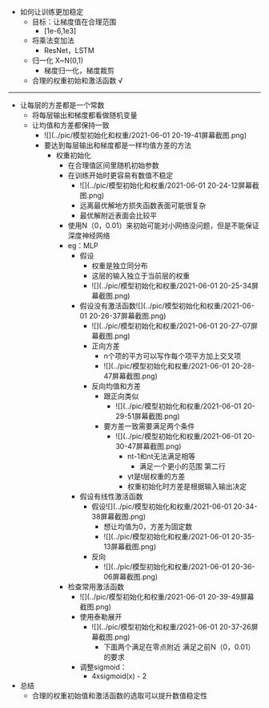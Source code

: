 * 如何让训练更加稳定
  * 目标：让梯度值在合理范围
    * [1e-6,1e3]
  * 将乘法变加法
    * ResNet，LSTM
  * 归一化 X~N(0,1)
    * 梯度归一化，梯度裁剪
  * 合理的权重初始和激活函数 √

---

* 让每层的方差都是一个常数
  * 将每层输出和梯度都看做随机变量
  * 让均值和方差都保持一致
    * ![](../pic/模型初始化和权重/2021-06-01 20-19-41屏幕截图.png)
    * 要达到每层输出和梯度都是一样均值方差的方法
      * 权重初始化
        * 在合理值区间里随机初始参数
        * 在训练开始时更容易有数值不稳定
          * ![](../pic/模型初始化和权重/2021-06-01 20-24-12屏幕截图.png)
          * 远离最优解地方损失函数表面可能很复杂
          * 最优解附近表面会比较平
        * 使用N（0，0.01）来初始可能对小网络没问题，但是不能保证深度神经网络
        * eg：MLP
          * 假设
            * 权重是独立同分布
            * 这层的输入独立于当前层的权重
            * ![](../pic/模型初始化和权重/2021-06-01 20-25-34屏幕截图.png)
          * 假设没有激活函数![](../pic/模型初始化和权重/2021-06-01 20-26-37屏幕截图.png)
            * ![](../pic/模型初始化和权重/2021-06-01 20-27-07屏幕截图.png)
            * 正向方差
              * n个项的平方可以写作每个项平方加上交叉项
              * ![](../pic/模型初始化和权重/2021-06-01 20-28-47屏幕截图.png)
            * 反向均值和方差
              * 跟正向类似
                * ![](../pic/模型初始化和权重/2021-06-01 20-29-51屏幕截图.png)
              * 要方差一致需要满足两个条件
                * ![](../pic/模型初始化和权重/2021-06-01 20-30-47屏幕截图.png)
                  * nt-1和nt无法满足相等
                    * 满足一个更小的范围 第二行
                  * γt是t层权重的方差
                  * 权重初始化时方差是根据输入输出决定
          * 假设有线性激活函数
            * 假设![](../pic/模型初始化和权重/2021-06-01 20-34-38屏幕截图.png)
              * 想让均值为0，方差为固定数
              * ![](../pic/模型初始化和权重/2021-06-01 20-35-13屏幕截图.png)
            * 反向
              * ![](../pic/模型初始化和权重/2021-06-01 20-36-06屏幕截图.png)
        * 检查常用激活函数
          * ![](../pic/模型初始化和权重/2021-06-01 20-39-49屏幕截图.png)
          * 使用泰勒展开
            * ![](../pic/模型初始化和权重/2021-06-01 20-37-26屏幕截图.png)
              * 下面两个满足在零点附近  满足之前N（0，0.01）的要求
          * 调整sigmoid：
            * 4xsigmoid(x) - 2
* 总结
  * 合理的权重初始值和激活函数的选取可以提升数值稳定性

